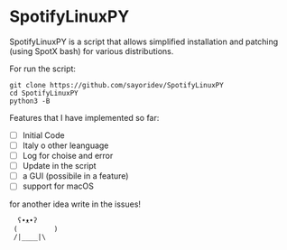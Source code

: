 # SpotifyLinuxPY

 SpotifyLinuxPY is a script that allows simplified installation and patching (using SpotX bash) for various distributions.

For run the script:
 ```
 git clone https://github.com/sayoridev/SpotifyLinuxPY
 cd SpotifyLinuxPY
 python3 -B
 ```

 Features that I have implemented so far:
 - [ ] Initial Code
 - [ ] Italy o other leanguage
 - [ ] Log for choise and error
 - [ ] Update in the script
 - [ ] a GUI (possibile in a feature)
 - [ ] support for macOS

for another idea write in the issues!

```
  ʕ•ᴥ•ʔ
 (         )
 /|____|\ 
 ```